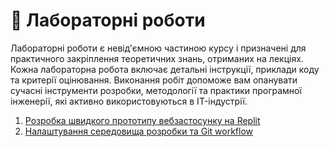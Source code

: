 # 🧪 Лабораторні роботи

Лабораторні роботи є невід'ємною частиною курсу і призначені для практичного закріплення теоретичних знань, отриманих на лекціях. Кожна лабораторна робота включає детальні інструкції, приклади коду та критерії оцінювання. Виконання робіт допоможе вам опанувати сучасні інструменти розробки, методології та практики програмної інженерії, які активно використовуються в IT-індустрії.

1. [Розробка швидкого прототипу вебзастосунку на Replit](lab-01.md)
2. [Налаштування середовища розробки та Git workflow](lab-02.md)
